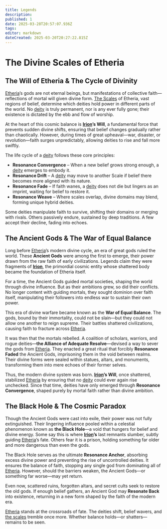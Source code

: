 ```yaml
---
title: Legends
description: 
published: 1
date: 2025-03-28T20:57:07.936Z
tags: 
editor: markdown
dateCreated: 2025-03-20T20:27:22.815Z
---
```


# The Divine Scales of Etheria

## The Will of Etheria & The Cycle of Divinity
[Etheria](/etheria)’s gods are not eternal beings, but manifestations of collective faith—reflections of mortal will given divine form. [The Scales](/location/landmark/scale/the-scales) of Etheria, vast regions of belief, determine which deities hold power in different parts of the world. No [deity](/structure/mechanic/deity) is truly permanent, nor is any ever fully gone; their existence is dictated by the ebb and flow of worship.

At the heart of this cosmic balance is **[Irion](/being/deity/irion)’s Will**, a fundamental force that prevents sudden divine shifts, ensuring that belief changes gradually rather than chaotically. However, during times of great upheaval—war, disaster, or revolution—faith surges unpredictably, allowing deities to rise and fall more swiftly.

The life cycle of a [deity](/structure/mechanic/deity) follows these core principles:

- **Resonance Convergence** – When a new belief grows strong enough, a [deity](/structure/mechanic/deity) emerges to embody it.
- **Resonance Drift** – A [deity](/structure/mechanic/deity) may move to another Scale if belief there becomes more aligned with its nature.
- **Resonance Fade** – If faith wanes, a [deity](/structure/mechanic/deity) does not die but lingers as an imprint, waiting for belief to restore it.
- **Resonance Weave** – Where scales overlap, divine domains may blend, forming unique hybrid deities.

Some deities manipulate faith to survive, shifting their domains or merging with rivals. Others passively endure, sustained by deep traditions. A few accept their decline, fading into echoes.

## The Ancient Gods & The War of Equal Balance
Long before [Etheria](/etheria)’s modern divine cycle, an era of great gods ruled the world. These **Ancient Gods** were among the first to emerge, their power drawn from the raw faith of early civilizations. Legends claim they were fragments of **[Irion](/being/deity/irion)**, the primordial cosmic entity whose shattered body became the foundation of Etheria itself.

For a time, the Ancient Gods guided mortal societies, shaping the world through divine influence. But as their ambitions grew, so did their conflicts. No longer content with guiding mortals, they sought dominion over faith itself, manipulating their followers into endless war to sustain their own power.

This era of divine warfare became known as the **War of Equal Balance**. The gods, bound by their immortality, could not be slain—but they could not allow one another to reign supreme. Their battles shattered civilizations, causing faith to fracture across [Etheria](/etheria).

It was then that the mortals rebelled. A coalition of scholars, warriors, and rogue deities—**the Alliance of Adequate Resolve**—devised a way to sever the gods from [Etheria](/etheria). They enacted a great ritual that forcibly **Resonance Faded** the Ancient Gods, imprisoning them in the void between realms. Their divine forms were sealed within statues, altars, and monuments, transforming them into mere echoes of their former selves.

Thus, the modern divine system was born. **[Irion](/being/deity/irion)’s Will**, once shattered, stabilized [Etheria](/etheria) by ensuring that no [deity](/structure/mechanic/deity) could ever again rise unchecked. Since that time, deities have only emerged through **Resonance Convergence**, shaped purely by mortal faith rather than divine ambition.

## The Black Hole & The Cosmic Paradox
Though the Ancient Gods were cast into exile, their power was not fully extinguished. Their lingering influence pooled within a celestial phenomenon known as **the Black Hole**—a void that hungers for belief and divine energy. Some say this is where **[Irion](/being/deity/irion)’s** last remnants slumber, subtly guiding [Etheria](/etheria)’s fate. Others fear it is a prison, holding something far older and more dangerous than even the gods.

The Black Hole serves as the ultimate **Resonance Anchor**, absorbing excess divine power and preventing the rise of uncontrolled deities. It ensures the balance of faith, stopping any single god from dominating all of [Etheria](/etheria). However, should the barriers weaken, the Ancient Gods—or something far worse—may yet return.

Even now, scattered ruins, forgotten altars, and secret cults seek to restore the old gods. If enough belief gathers, an Ancient God may **Resonate Back** into existence, returning in a new form shaped by the faith of the modern era.

[Etheria](/etheria) stands at the crossroads of fate. The deities shift, belief wavers, and [the scales](/location/landmark/scale/the-scales) tremble once more. Whether balance holds—or shatters—remains to be seen.
